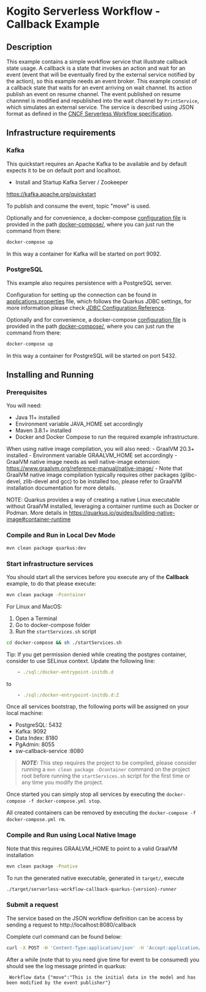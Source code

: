 # Kogito Serverless Workflow - Callback Example

## Description

This example contains a simple workflow service that illustrate callback state usage. 
A callback is a state that invokes an action and wait for an event (event that will be eventually fired by the external service notified by the action), so this example needs an event broker.
This example consist of a callback state that waits for an event arriving on wait channel. Its action publish an event on resume channel. The event published on resume channnel is modified and republished into the wait channel by `PrintService`, which simulates an external service. 
The service is described using JSON format as defined in the 
[CNCF Serverless Workflow specification](https://github.com/serverlessworkflow/specification).

## Infrastructure requirements

### Kafka

This quickstart requires an Apache Kafka to be available and by default expects it to be on default port and localhost.

* Install and Startup Kafka Server / Zookeeper

https://kafka.apache.org/quickstart

To publish and consume the event, topic "move" is used. 

Optionally and for convenience, a docker-compose [configuration file](docker-compose/docker-compose.yml) is
provided in the path [docker-compose/](docker-compose/), where you can just run the command from there:

```sh
docker-compose up
```

In this way a container for Kafka will be started on port 9092.

### PostgreSQL

This example also requires persistence with a PostgreSQL server.

Configuration for setting up the connection can be found in [applications.properties](src/main/resources/application.properties) file, which
follows the Quarkus JDBC settings, for more information please check [JDBC Configuration Reference](https://quarkus.io/guides/datasource#jdbc-configuration).

Optionally and for convenience, a docker-compose [configuration file](docker-compose/docker-compose.yml) is
provided in the path [docker-compose/](docker-compose/), where you can just run the command from there:

```sh
docker-compose up
```

In this way a container for PostgreSQL will be started on port 5432.

## Installing and Running

### Prerequisites
 
You will need:
  - Java 11+ installed
  - Environment variable JAVA_HOME set accordingly
  - Maven 3.8.1+ installed
  - Docker and Docker Compose to run the required example infrastructure.

When using native image compilation, you will also need: 
    - GraalVM 20.3+ installed
    - Environment variable GRAALVM_HOME set accordingly
    - GraalVM native image needs as well native-image extension: https://www.graalvm.org/reference-manual/native-image/
    - Note that GraalVM native image compilation typically requires other packages (glibc-devel, zlib-devel and gcc) to be installed too, please refer to GraalVM installation documentation for more details.

NOTE: Quarkus provides a way of creating a native Linux executable without GraalVM installed, leveraging a container runtime such as Docker or Podman. More details in  https://quarkus.io/guides/building-native-image#container-runtime 

### Compile and Run in Local Dev Mode

```sh
mvn clean package quarkus:dev
```

### Start infrastructure services

You should start all the services before you execute any of the **Callback** example, to do that please execute:

```sh
mvn clean package -Pcontainer
```

For Linux and MacOS:

1. Open a Terminal
2. Go to docker-compose folder
3. Run the ```startServices.sh``` script

```bash
cd docker-compose && sh ./startServices.sh
```

Tip: If you get permission denied while creating the postgres container, consider to use SELinux context.
Update the following line:
```yaml
    - ./sql:/docker-entrypoint-initdb.d
```
to
```yaml
    - ./sql:/docker-entrypoint-initdb.d:Z
```

Once all services bootstrap, the following ports will be assigned on your local machine:

- PostgreSQL: 5432
- Kafka: 9092
- Data Index: 8180
- PgAdmin: 8055
- sw-callback-service :8080

> **_NOTE:_**  This step requires the project to be compiled, please consider running a ```mvn clean package -Dcontainer``` command on the project root before running the ```startServices.sh``` script for the first time or any time you modify the project.

Once started you can simply stop all services by executing the ```docker-compose -f docker-compose.yml stop```.

All created containers can be removed by executing the ```docker-compose -f docker-compose.yml rm```.


### Compile and Run using Local Native Image
Note that this requires GRAALVM_HOME to point to a valid GraalVM installation

```sh
mvn clean package -Pnative
```
  
To run the generated native executable, generated in `target/`, execute

```sh
./target/serverless-workflow-callback-quarkus-{version}-runner
```

### Submit a request

The service based on the JSON workflow definition can be access by sending a request to http://localhost:8080/callback

Complete curl command can be found below:

```sh
curl -X POST -H 'Content-Type:application/json' -H 'Accept:application/json' http://localhost:8080/callback
```


After a while (note that to you need give time for event to be consumed)  you should see the log message printed in quarkus:

```text
 Workflow data {"move":"This is the initial data in the model and has been modified by the event publisher"}
```

